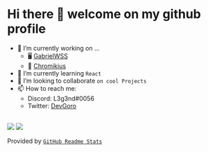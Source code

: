 # Hi there 👋 welcome on my github profile

- 🔭 I’m currently working on ...
    - 🖥️ [GabrielWSS](https://github.com/DevGoro/GabrielWSS.git)
    - 🤖 [Chromikius](https://github.com/DevGoro/Chromikius)
- 🌱 I’m currently learning `React`
- 👯 I’m looking to collaborate `on cool Projects`
- 📫 How to reach me:
    - Discord: L3g3nd#0056
    - Twitter: [DevGoro](https://twitter.com/DevL3g3nd)

<br>

<img src="https://github-readme-stats.vercel.app/api?username=devgoro&show_icons=true&theme=radical&hide_title=true">
<img src="https://github-readme-stats.vercel.app/api/top-langs/?username=devgoro&layout=compact&title_color=a9fef7&text_color=a9fef7&bg_color=141321">

Provided by [`GitHub Readme Stats`](https://github.com/anuraghazra/github-readme-stats)